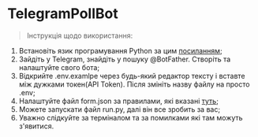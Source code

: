 # TelegramPollBot

 > Інструкція щодо використання:

1. Встановіть язик програмування Python за цим [посиланням](https://www.python.org/downloads/release/python-3117/);
2. Зайдіть у Telegram, знайдіть у пошуку @BotFather. Створіть та налаштуйте свого бота;
3. Відкрийте .env.examlpe через будь-який редактор тексту і вставте між дужками токен(API Token). Після змініть назву файлу на просто .env;
4. Налаштуйте файл form.json за правилами, які вказані [туть](https://anderskiy.site);
5. Можете запускати файл run.py, далі він все зробить за вас;
6. Уважно слідкуйте за терміналом та за помилками які там можуть з'явитися.